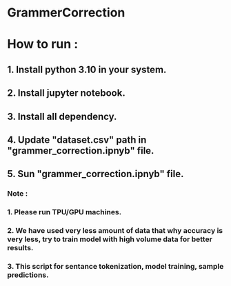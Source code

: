 # GrammerCorrection
# How to run : 
## 1. Install python 3.10 in your system.
## 2. Install jupyter notebook.
## 3. Install all dependency.
## 4. Update "dataset.csv" path in "grammer_correction.ipnyb" file.
## 5. Sun "grammer_correction.ipnyb" file.
### Note : 
### 1. Please run TPU/GPU machines. 
### 2. We have used very less amount of data that why accuracy is very less, try to train model with high volume data for better results. 
### 3. This script for sentance tokenization, model training, sample predictions.
